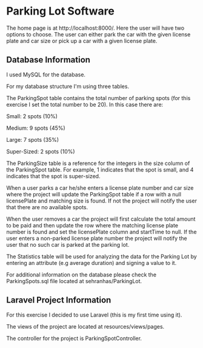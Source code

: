 # Parking Lot Software

The home page is at http://localhost:8000/. Here the user will have two options to choose. The user can either park the car with the given license plate and car size or pick up a car with a given license plate.

## Database Information

I used MySQL for the database.

For my database structure I'm using three tables. 

The ParkingSpot table contains the total number of parking spots (for this exercise I set the total number to be 20). In this case there are:

Small: 2 spots (10%)

Medium: 9 spots (45%)

Large: 7 spots (35%)

Super-Sized: 2 spots (10%)

The ParkingSize table is a reference for the integers in the size column of the ParkingSpot table. For example, 1 indicates that the spot is small, and 4 indicates that the spot is super-sized.

When a user parks a car he/she enters a license plate number and car size where the project will update the ParkingSpot table if a row with a null licensePlate and matching size is found. If not the project will notify the user that there are no available spots.

When the user removes a car the project will first calculate the total amount to be paid and then update the row where the matching license plate number is found and set the licensePlate column and startTime to null. If the user enters a non-parked license plate number the project will notify the user that no such car is parked at the parking lot.

The Statistics table will be used for analyzing the data for the Parking Lot by entering an attribute (e.g average duration) and signing a value to it.

For additional information on the database please check the ParkingSpots.sql file located at sehranhas/ParkingLot.

## Laravel Project Information

For this exercise I decided to use Laravel (this is my first time using it). 

The views of the project are located at resources/views/pages. 

The controller for the project is ParkingSpotController.
